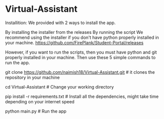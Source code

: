 # Virtual-Assistant

Installition:
We provided with 2 ways to install the app.

By installing the installer from the releases
By running the script
We recommend using the installer if you don't have python properly installed in your machine. https://github.com/FirePlank/Student-Portal/releases

However, if you want to run the scripts, then you must have python and git properly installed in your machine. Then use these 5 simple commands to run the app.

git clone https://github.com/naimish18/Virtual-Assistant.git # it clones the repository in your machine

cd Virtual-Assistant # Change your working directory

pip install -r requirements.txt # Install all the dependencies, might take time depending on your internet speed

python main.py # Run the app
